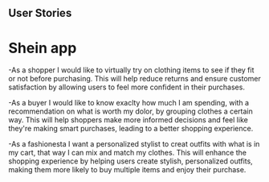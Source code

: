 ## User Stories

# Shein app
-As a shopper I would like to virtually try on clothing items to see if they fit or not before purchasing.
This will help reduce returns and ensure customer satisfaction by allowing users to feel more confident in their purchases.

-As a buyer I would like to know exaclty how much I am spending, with a recommendation on what is worth my dolor, by grouping clothes a certain way.
This will help shoppers make more informed decisions and feel like they're making smart purchases, leading to a better shopping experience.


-As a fashionesta I want a personalized stylist to creat outfits with what is in my cart, that way I can mix and match my clothes.
 This will enhance the shopping experience by helping users create stylish, personalized outfits, making them more likely to buy multiple items and enjoy their purchase.